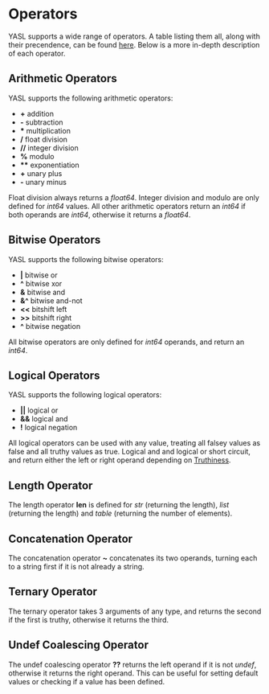 # Operators

YASL supports a wide range of operators. A table listing them all, along with their precendence, can be found [here](/docs/expressions/operator-precedence-table). Below is a more in-depth description of each operator.

## Arithmetic Operators
 YASL supports the following arithmetic operators:

* **+**  addition
* **-** subtraction
* **\*** multiplication
* **/** float division
* **//** integer division
* **%** modulo
* **\*\*** exponentiation
* **+** unary plus
* **-** unary minus

Float division always returns a _float64_. Integer division and modulo are only defined for _int64_ values. All other arithmetic operators return an _int64_ if both operands are _int64_, otherwise it returns a _float64_.

## Bitwise Operators
YASL supports the following bitwise operators:

* **\|** bitwise or
* **^** bitwise xor
* **&** bitwise and
* **&^** bitwise and-not
* **\<\<** bitshift left
* **\>\>** bitshift right
* **^** bitwise negation

All bitwise operators are only defined for _int64_ operands, and return an _int64_.

## Logical Operators
YASL supports the following logical operators:

* **\|\|** logical or
* **&&** logical and
* **!** logical negation

All logical operators can be used with any value, treating all falsey values as false and all truthy values as true. Logical and and logical or short circuit, and return either the left or right operand depending on [Truthiness](/docs/control-flow/truthiness).

## Length Operator
The length operator **len** is defined for _str_ (returning the length), _list_ (returning the length) and _table_ (returning the number of elements).

## Concatenation Operator
The concatenation operator **~** concatenates its two operands, turning each to a string first if it is not already a string.

## Ternary Operator
The ternary operator takes 3 arguments of any type, and returns the second if the first is truthy, otherwise it returns the third.

## Undef Coalescing Operator
The undef coalescing operator **??** returns the left operand if it is not _undef_, otherwise it returns the right operand. This can be useful for setting default values or checking if a value has been defined.
